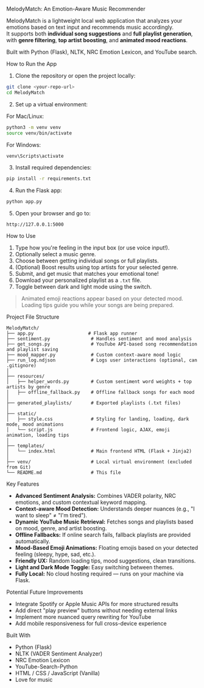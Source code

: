 MelodyMatch: An Emotion-Aware Music Recommender

MelodyMatch is a lightweight local web application that analyzes your emotions based on text input and recommends music accordingly.  
It supports both **individual song suggestions** and **full playlist generation**, with **genre filtering**, **top artist boosting**, and **animated mood reactions**.

Built with Python (Flask), NLTK, NRC Emotion Lexicon, and YouTube search.

How to Run the App

1. Clone the repository or open the project locally:

```bash
git clone <your-repo-url>
cd MelodyMatch
```

2. Set up a virtual environment:

For Mac/Linux:

```bash
python3 -m venv venv
source venv/bin/activate
```
For Windows:

```bash
venv\Scripts\activate
```

3. Install required dependencies:

```bash
pip install -r requirements.txt
```

4. Run the Flask app:

```bash
python app.py
```

5. Open your browser and go to:

```
http://127.0.0.1:5000
```

How to Use

1. Type how you're feeling in the input box (or use voice input!).
2. Optionally select a music genre.
3. Choose between getting individual songs or full playlists.
4. (Optional) Boost results using top artists for your selected genre.
5. Submit, and get music that matches your emotional tone!
6. Download your personalized playlist as a `.txt` file.
7. Toggle between dark and light mode using the switch.

> Animated emoji reactions appear based on your detected mood.  
> Loading tips guide you while your songs are being prepared.

Project File Structure

```
MelodyMatch/
├── app.py                    # Flask app runner
├── sentiment.py               # Handles sentiment and mood analysis
├── get_songs.py               # YouTube API-based song recommendation and playlist saving
├── mood_mapper.py             # Custom context-aware mood logic
├── run_log.ndjson             # Logs user interactions (optional, can .gitignore)
│
├── resources/
│   ├── helper_words.py        # Custom sentiment word weights + top artists by genre
│   ├── offline_fallback.py    # Offline fallback songs for each mood
│
├── generated_playlists/       # Exported playlists (.txt files)
│
├── static/
│   ├── style.css              # Styling for landing, loading, dark mode, mood animations
│   └── script.js              # Frontend logic, AJAX, emoji animation, loading tips
│
├── templates/
│   └── index.html             # Main frontend HTML (Flask + Jinja2)
│
├── venv/                      # Local virtual environment (excluded from Git)
└── README.md                  # This file
```

Key Features

- **Advanced Sentiment Analysis:** Combines VADER polarity, NRC emotions, and custom contextual keyword mapping.
- **Context-aware Mood Detection:** Understands deeper nuances (e.g., "I want to sleep" ≠ "I'm tired").
- **Dynamic YouTube Music Retrieval:** Fetches songs and playlists based on mood, genre, and artist boosting.
- **Offline Fallbacks:** If online search fails, fallback playlists are provided automatically.
- **Mood-Based Emoji Animations:** Floating emojis based on your detected feeling (sleepy, hype, sad, etc.).
- **Friendly UX:** Random loading tips, mood suggestions, clean transitions.
- **Light and Dark Mode Toggle:** Easy switching between themes.
- **Fully Local:** No cloud hosting required — runs on your machine via Flask.

Potential Future Improvements

- Integrate Spotify or Apple Music APIs for more structured results
- Add direct "play preview" buttons without needing external links
- Implement more nuanced query rewriting for YouTube
- Add mobile responsiveness for full cross-device experience

Built With

- Python (Flask)
- NLTK (VADER Sentiment Analyzer)
- NRC Emotion Lexicon
- YouTube-Search-Python
- HTML / CSS / JavaScript (Vanilla)
- Love for music 
